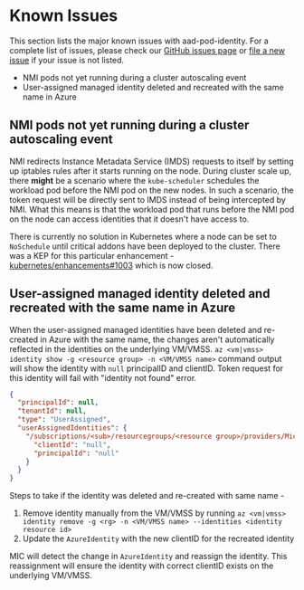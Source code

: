 # Known Issues

This section lists the major known issues with aad-pod-identity. For a complete list of issues, please check our [GitHub issues page](https://github.com/Azure/aad-pod-identity/issues) or [file a new issue](https://github.com/Azure/aad-pod-identity/issues/new?assignees=&labels=bug&template=bug_report.md&title=) if your issue is not listed.

- NMI pods not yet running during a cluster autoscaling event
- User-assigned managed identity deleted and recreated with the same name in Azure

## NMI pods not yet running during a cluster autoscaling event

NMI redirects Instance Metadata Service (IMDS) requests to itself by setting up iptables rules after it starts running on the node. During cluster scale up, there **might** be a scenario where the `kube-scheduler` schedules the workload pod before the NMI pod on the new nodes. In such a scenario, the token request will be directly sent to IMDS instead of being intercepted by NMI. What this means is that the workload pod that runs before the NMI pod on the node can access identities that it doesn't have access to.

There is currently no solution in Kubernetes where a node can be set to `NoSchedule` until critical addons have been deployed to the cluster. There was a KEP for this particular enhancement - [kubernetes/enhancements#1003](https://github.com/kubernetes/enhancements/pull/1003) which is now closed.

## User-assigned managed identity deleted and recreated with the same name in Azure

When the user-assigned managed identities have been deleted and re-created in Azure with the same name, the changes aren't automatically reflected in the identities on the underlying VM/VMSS. `az <vm|vmss> identity show -g <resource group> -n <VM/VMSS name>` command output will show the identity with `null` principalID and clientID. Token request for this identity will fail with "identity not found" error.

```json
{
  "principalId": null,
  "tenantId": null,
  "type": "UserAssigned",
  "userAssignedIdentities": {
    "/subscriptions/<sub>/resourcegroups/<resource group>/providers/Microsoft.ManagedIdentity/userAssignedIdentities/<identity name>": {
      "clientId": "null",
      "principalId": "null"
    }
  }
}

```

Steps to take if the identity was deleted and re-created with same name -

1. Remove identity manually from the VM/VMSS by running `az <vm|vmss> identity remove -g <rg> -n <VM/VMSS name> --identities <identity resource id>`
2. Update the `AzureIdentity` with the new clientID for the recreated identity

MIC will detect the change in `AzureIdentity` and reassign the identity. This reassignment will ensure the identity with correct clientID exists on the underlying VM/VMSS.
